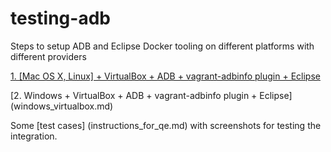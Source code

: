 # testing-adb

Steps to setup ADB and Eclipse Docker tooling on different platforms with different providers

[1. [Mac OS X, Linux] + VirtualBox + ADB + vagrant-adbinfo plugin + Eclipse](linux_mac_virtualbox.md)

[2. Windows + VirtualBox + ADB + vagrant-adbinfo plugin + Eclipse] (windows_virtualbox.md)


Some [test cases] (instructions_for_qe.md) with screenshots for testing the integration.
